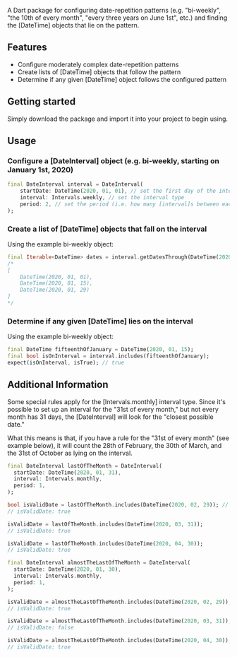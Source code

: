 <!-- 
This README describes the package. If you publish this package to pub.dev,
this README's contents appear on the landing page for your package.

For information about how to write a good package README, see the guide for
[writing package pages](https://dart.dev/guides/libraries/writing-package-pages). 

For general information about developing packages, see the Dart guide for
[creating packages](https://dart.dev/guides/libraries/create-library-packages)
and the Flutter guide for
[developing packages and plugins](https://flutter.dev/developing-packages). 
-->

A Dart package for configuring date-repetition patterns (e.g. "bi-weekly", "the 10th of every month", "every three years on June 1st", etc.) and finding the [DateTime] objects that lie on the pattern.

## Features
  * Configure moderately complex date-repetition patterns
  * Create lists of [DateTime] objects that follow the pattern
  * Determine if any given [DateTime] object follows the configured pattern

## Getting started

Simply download the package and import it into your project to begin using.

## Usage

### Configure a [DateInterval] object (e.g. bi-weekly, starting on January 1st, 2020)
```dart
final DateInterval interval = DateInterval(
    startDate: DateTime(2020, 01, 01), // set the first day of the interval
    interval: Intervals.weekly, // set the interval type
    period: 2, // set the period (i.e. how many [interval]s between each occurrence)
);
```

### Create a list of [DateTime] objects that fall on the interval
Using the example bi-weekly object:
```dart
final Iterable<DateTime> dates = interval.getDatesThrough(DateTime(2020, 02, 01));
/*
[
    DateTime(2020, 01, 01),
    DateTime(2020, 01, 15),
    DateTime(2020, 01, 29)
]
*/
```

### Determine if any given [DateTime] lies on the interval
Using the example bi-weekly object:
```dart
final DateTime fifteenthOfJanuary = DateTime(2020, 01, 15);
final bool isOnInterval = interval.includes(fifteenthOfJanuary);
expect(isOnInterval, isTrue); // true
```

## Additional Information
Some special rules apply for the [Intervals.monthly] interval type. Since it's possible to set up an interval for the "31st of every month," but not every month has 31 days, the [DateInterval] will look for the "closest possible date."

What this means is that, if you have a rule for the "31st of every month" (see example below), it will count the 28th of February, the 30th of March, and the 31st of October as lying on the interval.

```dart
final DateInterval lastOfTheMonth = DateInterval(
  startDate: DateTime(2020, 01, 31),
  interval: Intervals.monthly,
  period: 1,
);

bool isValidDate = lastOfTheMonth.includes(DateTime(2020, 02, 29)); // leap year
// isValidDate: true

isValidDate = lastOfTheMonth.includes(DateTime(2020, 03, 31));
// isValidDate: true

isValidDate = lastOfTheMonth.includes(DateTime(2020, 04, 30));
// isValidDate: true

final DateInterval almostTheLastOfTheMonth = DateInterval(
  startDate: DateTime(2020, 01, 30),
  interval: Intervals.monthly,
  period: 1,
);

isValidDate = almostTheLastOfTheMonth.includes(DateTime(2020, 02, 29)); // leap year
// isValidDate: true

isValidDate = almostTheLastOfTheMonth.includes(DateTime(2020, 03, 31));
// isValidDate: false

isValidDate = almostTheLastOfTheMonth.includes(DateTime(2020, 04, 30));
// isValidDate: true
```